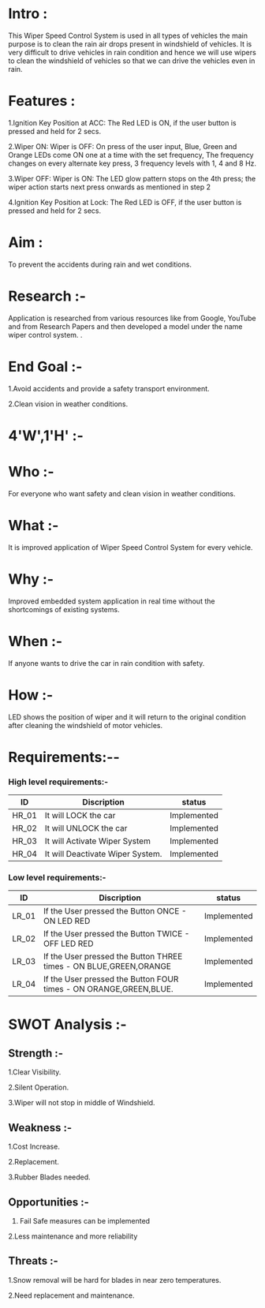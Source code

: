 # Intro :

This Wiper Speed Control System is used in all types of vehicles the main purpose is to clean the rain air drops present in windshield of   vehicles. 
It is very difficult to drive vehicles in rain condition and hence we will use wipers to clean the windshield of vehicles so that we can drive the vehicles even in rain.

# Features :
1.Ignition Key Position at ACC: The Red LED is ON, if the user button is pressed and held for 2 secs.

2.Wiper ON: Wiper is OFF: On press of the user input, Blue, Green and Orange LEDs come ON one at a time with the set frequency, The frequency changes on every alternate key press, 3 frequency levels with 1, 4 and 8 Hz.

3.Wiper OFF: Wiper is ON: The LED glow pattern stops on the 4th press; the wiper action starts next press onwards as mentioned in step 2

4.Ignition Key Position at Lock: The Red LED is OFF, if the user button is pressed and held for 2 secs.

# Aim :
To prevent the accidents during rain and wet conditions.

# Research :-
Application is researched from various resources like from Google, YouTube and from Research Papers and then developed a model under the name wiper control system.
.
# End Goal :-
1.Avoid accidents and provide a safety transport environment.

2.Clean vision in weather conditions.

# 4'W',1'H' :-

# Who :-
 For everyone who want safety and clean vision in weather conditions.

# What :-
 It is improved application of Wiper Speed Control System for every vehicle.

# Why :-
 Improved embedded system application in real time without the shortcomings of existing systems.

# When :-
 If anyone wants to drive the car in rain condition with safety.

# How :-
 LED shows the position of wiper and it will return to the original condition after cleaning the windshield of motor vehicles.
 
# Requirements:--
### High level requirements:-

|  ID  |             Discription           |    status   |
|------|-----------------------------------|-------------|
|HR_01 | It will LOCK the car  | Implemented |
|HR_02 | It will UNLOCK the car                       | Implemented |
|HR_03 | It will Activate Wiper System         | Implemented |
|HR_04 | It will Deactivate Wiper System.      | Implemented |

### Low level requirements:-

|  ID  |             Discription                          |    status   |
|------|--------------------------------------------------|-------------|
|LR_01 | If the User pressed the Button ONCE - ON LED RED                             | Implemented |
|LR_02 | If the User pressed the Button TWICE - OFF LED RED                                 | Implemented |
|LR_03 | If the User pressed the Button THREE times - ON BLUE,GREEN,ORANGE                                  | Implemented|
|LR_04 | If the User pressed the Button FOUR times - ON ORANGE,GREEN,BLUE.                  | Implemented |

# SWOT Analysis :-

## Strength :-
1.Clear Visibility.

2.Silent Operation.

3.Wiper will not stop in middle of Windshield.


## Weakness :-
1.Cost Increase.

2.Replacement.

3.Rubber Blades needed.


## Opportunities :-
1. Fail Safe measures can be implemented 

2.Less maintenance and more reliability 


## Threats :-
1.Snow removal will be hard for blades in near zero temperatures. 

2.Need replacement and maintenance.

 


